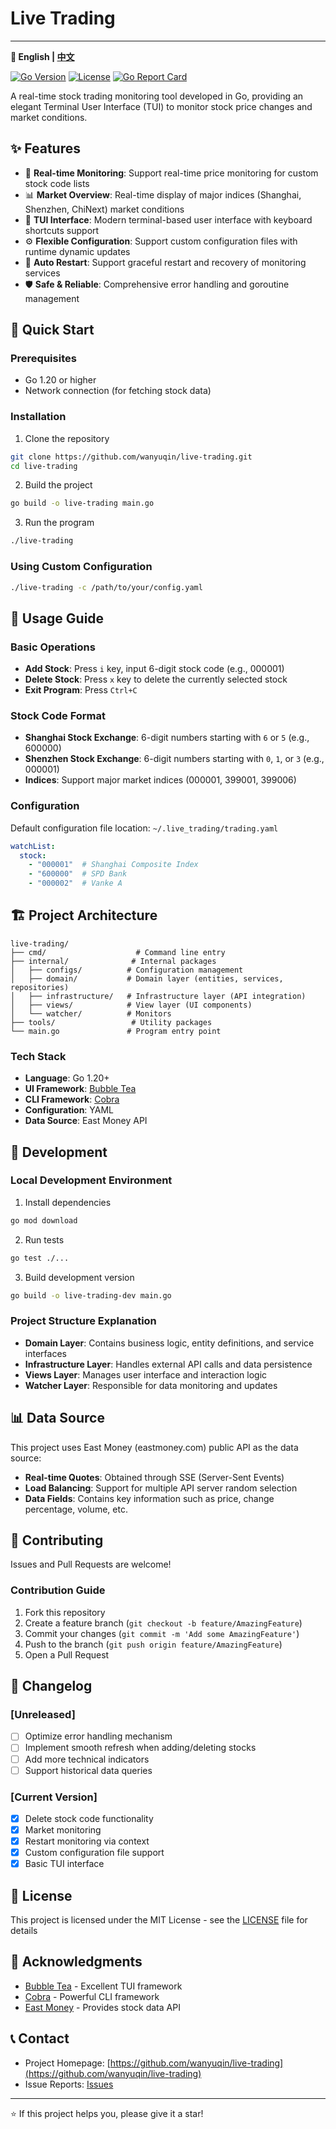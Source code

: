# Live Trading
---

**📖 English | [中文](README_zh.md)**

[![Go Version](https://img.shields.io/badge/Go-1.20+-blue.svg)](https://golang.org)
[![License](https://img.shields.io/badge/License-MIT-green.svg)](LICENSE)
[![Go Report Card](https://goreportcard.com/badge/github.com/wanyuqin/live-trading)](https://goreportcard.com/report/github.com/wanyuqin/live-trading)

A real-time stock trading monitoring tool developed in Go, providing an elegant Terminal User Interface (TUI) to monitor stock price changes and market conditions.

## ✨ Features

- 🚀 **Real-time Monitoring**: Support real-time price monitoring for custom stock code lists
- 📊 **Market Overview**: Real-time display of major indices (Shanghai, Shenzhen, ChiNext) market conditions
- 🎯 **TUI Interface**: Modern terminal-based user interface with keyboard shortcuts support
- ⚙️ **Flexible Configuration**: Support custom configuration files with runtime dynamic updates
- 🔄 **Auto Restart**: Support graceful restart and recovery of monitoring services
- 🛡️ **Safe & Reliable**: Comprehensive error handling and goroutine management

## 🚀 Quick Start

### Prerequisites

- Go 1.20 or higher
- Network connection (for fetching stock data)

### Installation

1. Clone the repository
```bash
git clone https://github.com/wanyuqin/live-trading.git
cd live-trading
```

2. Build the project
```bash
go build -o live-trading main.go
```

3. Run the program
```bash
./live-trading
```

### Using Custom Configuration

```bash
./live-trading -c /path/to/your/config.yaml
```

## 📖 Usage Guide

### Basic Operations

- **Add Stock**: Press `i` key, input 6-digit stock code (e.g., 000001)
- **Delete Stock**: Press `x` key to delete the currently selected stock
- **Exit Program**: Press `Ctrl+C`

### Stock Code Format

- **Shanghai Stock Exchange**: 6-digit numbers starting with `6` or `5` (e.g., 600000)
- **Shenzhen Stock Exchange**: 6-digit numbers starting with `0`, `1`, or `3` (e.g., 000001)
- **Indices**: Support major market indices (000001, 399001, 399006)

### Configuration

Default configuration file location: `~/.live_trading/trading.yaml`

```yaml
watchList:
  stock:
    - "000001"  # Shanghai Composite Index
    - "600000"  # SPD Bank
    - "000002"  # Vanke A
```

## 🏗️ Project Architecture

```
live-trading/
├── cmd/                    # Command line entry
├── internal/              # Internal packages
│   ├── configs/          # Configuration management
│   ├── domain/           # Domain layer (entities, services, repositories)
│   ├── infrastructure/   # Infrastructure layer (API integration)
│   ├── views/            # View layer (UI components)
│   └── watcher/          # Monitors
├── tools/                 # Utility packages
└── main.go               # Program entry point
```

### Tech Stack

- **Language**: Go 1.20+
- **UI Framework**: [Bubble Tea](https://github.com/charmbracelet/bubbletea)
- **CLI Framework**: [Cobra](https://github.com/spf13/cobra)
- **Configuration**: YAML
- **Data Source**: East Money API

## 🔧 Development

### Local Development Environment

1. Install dependencies
```bash
go mod download
```

2. Run tests
```bash
go test ./...
```

3. Build development version
```bash
go build -o live-trading-dev main.go
```

### Project Structure Explanation

- **Domain Layer**: Contains business logic, entity definitions, and service interfaces
- **Infrastructure Layer**: Handles external API calls and data persistence
- **Views Layer**: Manages user interface and interaction logic
- **Watcher Layer**: Responsible for data monitoring and updates

## 📊 Data Source

This project uses East Money (eastmoney.com) public API as the data source:

- **Real-time Quotes**: Obtained through SSE (Server-Sent Events)
- **Load Balancing**: Support for multiple API server random selection
- **Data Fields**: Contains key information such as price, change percentage, volume, etc.

## 🤝 Contributing

Issues and Pull Requests are welcome!

### Contribution Guide

1. Fork this repository
2. Create a feature branch (`git checkout -b feature/AmazingFeature`)
3. Commit your changes (`git commit -m 'Add some AmazingFeature'`)
4. Push to the branch (`git push origin feature/AmazingFeature`)
5. Open a Pull Request

## 📝 Changelog

### [Unreleased]

- [ ] Optimize error handling mechanism
- [ ] Implement smooth refresh when adding/deleting stocks
- [ ] Add more technical indicators
- [ ] Support historical data queries

### [Current Version]

- [x] Delete stock code functionality
- [x] Market monitoring
- [x] Restart monitoring via context
- [x] Custom configuration file support
- [x] Basic TUI interface

## 📄 License

This project is licensed under the MIT License - see the [LICENSE](LICENSE) file for details

## 🙏 Acknowledgments

- [Bubble Tea](https://github.com/charmbracelet/bubbletea) - Excellent TUI framework
- [Cobra](https://github.com/spf13/cobra) - Powerful CLI framework
- [East Money](http://www.eastmoney.com/) - Provides stock data API

## 📞 Contact

- Project Homepage: [https://github.com/wanyuqin/live-trading](https://github.com/wanyuqin/live-trading)
- Issue Reports: [Issues](https://github.com/wanyuqin/live-trading/issues)

---

⭐ If this project helps you, please give it a star!


